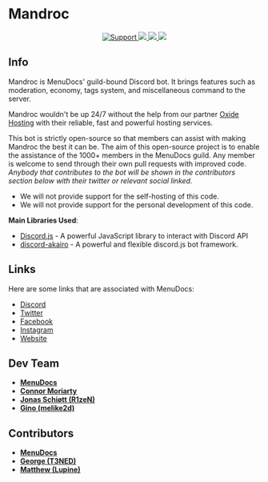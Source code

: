 # Mandroc

<div align="center">
    <a href="https://discord.gg/menudocs">
        <img src="https://img.shields.io/discord/416512197590777857.svg?colorB=Blue&logo=discord&label=Support&style=for-the-badge" alt="Support">
    </a>
    <a href="https://github.com/MenuDocs/Mandrocs-Rewrite">
        <img src="https://img.shields.io/github/languages/top/MenuDocs/Mandrocs-Rewrite.svg?style=for-the-badge">
    </a>
    <a href="/issues">
        <img src="https://img.shields.io/github/issues/MenuDocs/Mandrocs-Rewrite.svg?style=for-the-badge">
    </a>
    <a href="https://github.com/menudocs/mandrocs-rewrite/pulls">
        <img src="https://img.shields.io/github/issues-pr/MenuDocs/Mandrocs-Rewrite.svg?style=for-the-badge">
    </a>
    <br>
</div>

## Info

Mandroc is MenuDocs' guild-bound Discord bot.
It brings features such as moderation, economy, tags system, and miscellaneous command to the server.

Mandroc wouldn't be up 24/7 without the help from our partner [Oxide Hosting](https://oxide.host "the official oxide site") with their reliable, fast and powerful hosting services.

This bot is strictly open-source so that members can assist with making Mandroc the best it can be.
The aim of this open-source project is to enable the assistance of the 1000+ members in the MenuDocs guild. Any member is welcome to send through their own pull requests with improved code.  
_Anybody that contributes to the bot will be shown in the contributors section below with their twitter or relevant social linked._

- We will not provide support for the self-hosting of this code.
- We will not provide support for the personal development of this code.

**Main Libraries Used**:

- [Discord.js](https://www.npmjs.com/package/discord.js) - A powerful JavaScript library to interact with Discord API
- [discord-akairo](https://npmjs.com/discord-akairo) - A powerful and flexible discord.js bot framework.

## Links

Here are some links that are associated with MenuDocs:

- [Discord](https://discord.gg/menudocs "Link to the official Discord Server.")
- [Twitter](https://menudocs.link/twitter "Link to the official Twitter.")
- [Facebook](https://menudocs.link/facebook "Link to the official facebook page.")
- [Instagram](https://menudocs.link/instagram "Link to the official instagram page.")
- [Website](https://menudocs.org/ "Link to the official Website.")

## Dev Team

- [**MenuDocs**](https://twitter.com/menudocs "MenuDocs' Twitter Account")
- [**Connor Moriarty**](https://github.com/strandxo "Connor's Github Account")
- [**Jonas Schiøtt (R1zeN)**](https://github.com/JonasSchiott "Jonas' Github Account")
- [**Gino (melike2d)**](https://github.com/melike2d "Gino's Github Account")


## Contributors

- [**MenuDocs**](https://twitter.com/menudocs "MenuDocs' Twitter Account")
- [**George (T3NED)**](https://github.com/T3NED "George's Github Account")
- [**Matthew (Lupine)**](https://github.com/alphalupine "Matthew's Github Account")
